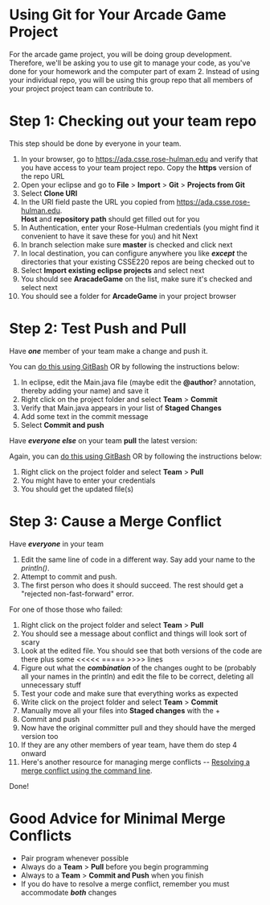 # Using Git for Your Arcade Game Project

For the arcade game project, you will be doing group development.
Therefore, we'll be asking you to use git to manage your code, as 
you've done for your homework and the computer part of exam 2. 
Instead of using your individual repo, you will be using this group
repo that all members of your project project team can contribute to. 

# Step 1: Checking out your team repo

This step should be done by everyone in your team.

1. In your browser, go to https://ada.csse.rose-hulman.edu and verify
   that you have access to your team project repo.  Copy the __https__
   version of the repo URL
2. Open your eclipse and go to __File__ > __Import__ > __Git__ > __Projects from Git__
3. Select __Clone URI__
4. In the URI field paste the URL you copied from https://ada.csse.rose-hulman.edu.  
    __Host__ and __repository path__ should get filled out for you
5. In Authentication, enter your Rose-Hulman credentials (you might find it
   convenient to have it save these for you) and hit Next
6. In branch selection make sure __master__ is checked and click next
7. In local destination, you can configure anywhere you like *__except__*
   the directories that your existing CSSE220 repos are being checked
   out to
8. Select __Import existing eclipse projects__ and select next
9. You should see __AracadeGame__ on the list, make sure it's checked
   and select next
10. You should see a folder for __ArcadeGame__ in your project browser

# Step 2: Test Push and Pull

Have *__one__* member of your team make a change and push it.  

You can [do this using GitBash](https://www.rose-hulman.edu/class/csse/csse220/current/Docs/using_your_class_repo.html#how-to-commit-and-push-your-solutions) OR by following the instructions below:

1.  In eclipse, edit the Main.java file (maybe edit the __@author__?
    annotation, thereby adding your name) and save it
2.  Right click on the project folder and select __Team__ > __Commit__
3.  Verify that Main.java appears in your list of __Staged Changes__
4.  Add some text in the commit message
5.  Select __Commit and push__

Have *__everyone else__* on your team __pull__ the latest version:

Again, you can [do this using GitBash](https://www.rose-hulman.edu/class/csse/csse220/current/Docs/using_your_class_repo.html#how-to-commit-and-push-your-solutions) OR by following the instructions below:

1. Right click on the project folder and select __Team__ > __Pull__
2. You might have to enter your credentials
3. You should get the updated file(s)

# Step 3: Cause a Merge Conflict

Have *__everyone__* in your team

1. Edit the same line of code in a different way.  Say add your name
   to the *println()*.
2. Attempt to commit and push.
3. The first person who does it should succeed.  The rest should get
   a "rejected non-fast-forward" error.

For one of those those who failed: 

1. Right click on the project folder and select __Team__ > __Pull__
2. You should see a message about conflict and things will look sort
   of scary
3. Look at the edited file.  You should see that both versions of the
   code are there plus some <<<<< ===== >>>> lines
4. Figure out what the *__combination__* of the changes ought to be
   (probably all your names in the println) and edit the file to be
   correct, deleting all unnecessary stuff
5. Test your code and make sure that everything works as expected
6. Write click on the project folder and select __Team__ > __Commit__
7. Manually move all your files into __Staged changes__ with the +
8. Commit and push
9. Now have the original committer pull and they should have the
    merged version too
10. If they are any other members of year team, have them do step 4
    onward
11. Here's another resource for managing merge conflicts -- [Resolving a merge conflict using the command line](https://help.github.com/en/articles/resolving-a-merge-conflict-using-the-command-line).

Done!

# Good Advice for Minimal Merge Conflicts

* Pair program whenever possible
* Always do a __Team__ > __Pull__ before you begin programming
* Always to a __Team__ >  __Commit and Push__ when you finish
* If you do have to resolve a merge conflict, remember you must
  accommodate *__both__* changes
